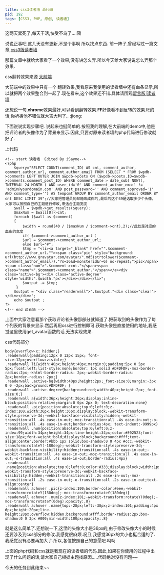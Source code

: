 ```yaml
---
title: css3读者墙 源代码
pid: 192
tags: [CSS3, PHP, 原创, 读者墙]
---
```

这两天累死了,每天干活,快受不鸟了....囧

说说正事吧,这几天没有更新,不是个事啊 所以找点东西.
前一阵子,曾经写过一篇文章,[css3版读者墙](/2011/06/css3-readerwall.html)

那篇文章中就给大家看了一个效果,没有讲怎么弄.所以今天给大家说说怎么弄那个效果.

css翻转效果来源 [大前端](http://www.daqianduan.com/css3-wordpress-wall/)

大前端中的效果中只有一个 翻转效果,我看原来我使用的读者墙中还有血条显示,所以就把两个效果整合到一起了.现在看来,这个效果还不错.具体请围观[留言版|读者墙](http://isayme.com/message/)

还想说一句,**chrome**效果最好,可以看到翻转效果.**FF**好像看不到反转的效果.IE的话,你祈祷他不错位就大吉大利了.. :jiong:

下面说说实现步骤吧. 说起来也挺简单的.按照我的理解,在大前端的demo中,他是把评论者的头像作为了背景来显示.因此,只要对原来读者墙的php代码进行修改就好了.

上代码

    <!-- start 读者墙  Edited By iSayme-->
    <?php
        $query="SELECT COUNT(comment_ID) AS cnt, comment_author, comment_author_url, comment_author_email FROM (SELECT * FROM $wpdb->comments LEFT OUTER JOIN $wpdb->posts ON ($wpdb->posts.ID=$wpdb->comments.comment_post_ID) WHERE comment_date > date_sub( NOW(), INTERVAL 24 MONTH ) AND user_id='0' AND comment_author_email != 'admin@yourdomain.com' AND post_password='' AND comment_approved='1' AND comment_type='') AS tempcmt GROUP BY comment_author_email ORDER BY cnt DESC LIMIT 39";//大家把管理员的邮箱改成你的,最后的这个39是选取多少个头像，大家可以按照自己的主题进行修改,来适合主题宽度
        $wall = $wpdb->get_results($query);
        $maxNum = $wall[0]->cnt;
        foreach ($wall as $comment)
        {
            $width = round(40 / ($maxNum / $comment->cnt),2);//此处是对应的血条的宽度
            if( $comment->comment_author_url )
            $url = $comment->comment_author_url;
            else $url="#";
            $tmp = "<li><a target="_blank" href="".$comment->comment_author_url.""><span class="pic" style="background: url(http://www.gravatar.com/avatar/".md5(strtolower($comment->comment_author_email))."?s=36&d=monsterid&r=G) no-repeat;">pic</span><span class="num">".$comment->cnt."</span><span class="name">".$comment->comment_author."</span></a><div class='active-bg'><div class='active-degree' style='width:".$width."px'></div></div></li>";
            $output .= $tmp;
         }
        $output = "<div class="readerwall">".$output."<div class="clear"></div></div>";
        echo $output ;
    ?>
    <!-- end 读者墙 -->

上面中大家注意看那个获取评论者头像那部分就知道了.把获取到的头像作为了每个列表的背景来显示.然后再用css进行控制即可.获取头像是直接使用的地址,我感觉这里使用get_avatar函数的话,无法实现效果.

css代码部分

    body{overflow-x: hidden;}
    .readerwall{padding:12px 0 12px 15px; font-size:12px;overflow:visible;}
    .readerwall li{width:40px;height:40px;margin:0;padding:5px 0 5px 5px;float:left;list-style:none;border: 1px solid #DFDFDF;-moz-border-radius:2px;-khtml-border-radius: 2px;-webkit-border-radius: 2px;border-radius: 2px;}
    .readerwall .active-bg{width:40px;height:2px;_font-size:0;margin:-3px 0 0 -2px;background:#DFDFDF; }
    .readerwall .active-degree{background:red;width:40px;height:2px;_font-size:0;}
    .readerwall a{width:36px;height:36px;display:inline-block;position:relative;margin:0 0px 2px 0; text-decoration:none}
    .readerwall .pic{position:absolute;top:0;left:0;z-index:100;width:36px;height:36px;display:block;-webkit-transform-style:preserve-3d;-webkit-backface-visibility:hidden;-webkit-transition:all .4s ease-in-out;-moz-transition:all .4s ease-in-out;-o-transition:all .4s ease-in-out;border-radius:4px; text-indent:-9999px}
    .readerwall .num{position:absolute;top:0;left:0;z-index:99;width:34px;height:34px;line-height:34px;color:#E02523;font-size:18px;font-weight:bold;display:block;background:#fff;text-align:center;border:#bbb 1px solid;box-shadow:0 0 4px #ccc;-webkit-transform:rotateY(-180deg);-webkit-transform-style:preserve-3d;-webkit-backface-visibility:hidden;transition:all .4s ease-in-out;-webkit-transition:all .4s ease-in-out;-moz-transition:all .4s ease-in-out;-o-transition:all .4s ease-in-out;border-radius:4px}
    .readerwall .name{position:absolute;top:0;left:0;color:#333;display:block;width:1px;height:1px;overflow:hidden;-webkit-transform-style:preserve-3d;-webkit-backface-visibility:hidden;-webkit-transition:all .2s ease-in-out;-moz-transition:all .2s ease-in-out;-o-transition:all .2s ease-in-out;text-align:center}
    .readerwall a:hover .pic{z-index:100;border-color:#eee;-webkit-transform:rotateY(180deg);-moz-transform:rotateY(180deg)}
    .readerwall a:hover .num{z-index:101;-webkit-transform:rotateY(0deg);-moz-transform:rotateY(0deg);opacity:.8}
    .readerwall a:hover .name{top:-28px;left:-38px;z-index:101;padding:4px 6px;height:20px;line-height:20px;overflow:hidden;background:#fff;border-radius:2px;box-shadow:0 0 3px #000;min-width:100px;opacity:.8}

就是这么简单了.还想说一下,这里的头像大小是36px的,由于修改头像大小的时候还要涉及到css部分的修改.我感觉很麻烦.况且,我感觉36px的大小也挺合适的了.我感觉没有必要再加大了.所以,各位按照自己的意愿吧.呵呵

上面的php代码和css就是我现在的读者墙的代码.因此,如果在你使用的过程中出现了什么问题的话,请大家自己根据主题找原因.....代码绝对没有问题~~

今天的任务到此结束~~
